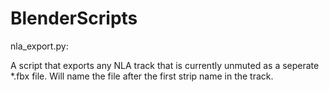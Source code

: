 # BlenderScripts


nla_export.py:

A script that exports any NLA track that is currently unmuted as a seperate *.fbx file. Will name the file after the first strip name in the track.
